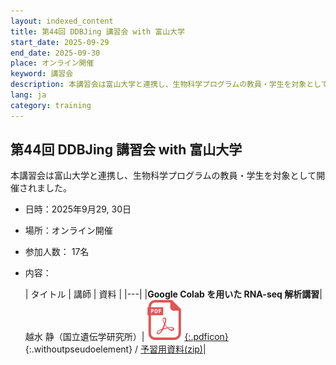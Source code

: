 ```yaml
---
layout: indexed_content
title: 第44回 DDBJing 講習会 with 富山大学
start_date: 2025-09-29
end_date: 2025-09-30
place: オンライン開催
keyword: 講習会
description: 本講習会は富山大学と連携し、生物科学プログラムの教員・学生を対象として開催されました。
lang: ja
category: training
---
```


## 第44回 DDBJing 講習会 with 富山大学  <a name="44"></a>

本講習会は富山大学と連携し、生物科学プログラムの教員・学生を対象として開催されました。

- 日時：2025年9月29, 30日
- 場所：オンライン開催
- 参加人数： 17名
- 内容：
    
    | タイトル | 講師 | 資料 |
    |---|
    |**Google Colab を用いた RNA-seq 解析講習**|越水 静（国立遺伝学研究所）|[![](/assets/images/parts/pdf_icon.svg){:.pdficon}](https://drive.google.com/file/d/1JJmlt1Ml10K3kj9Jar_7gLIF5YwDe8rF/view?usp=sharing){:.withoutpseudoelement} / [予習用資料(zip)](https://drive.google.com/file/d/14U8Uv5pdDUvy9vaNlfNNGEvOscFEGGlZ/view?usp=sharing)| 
